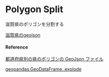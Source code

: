 Polygon Split
===============


滋賀県のポリゴンを分割する

[滋賀県のgeojson](https://github.com/ohwada/World_Countries/blob/main/geojson/japan_prefectures/geojson/shiga.geojson)


#### Reference

[都道府県別の県のポリゴンの GeoJson ファイル](https://github.com/ohwada/World_Countries/tree/main/geojson/japan_prefectures)

[geopandas.GeoDataFrame..explode](https://geopandas.org/en/stable/docs/reference/api/geopandas.GeoDataFrame.explode.html)
